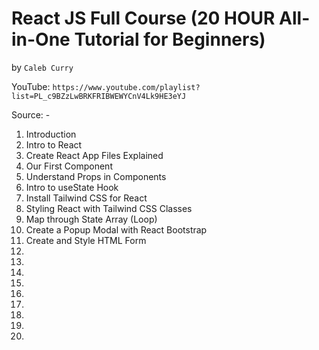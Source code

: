 # React JS Full Course (20 HOUR All-in-One Tutorial for Beginners)
by `Caleb Curry`

YouTube: `https://www.youtube.com/playlist?list=PL_c9BZzLwBRKFRIBWEWYCnV4Lk9HE3eYJ`

Source: -

1. Introduction
2. Intro to React
3. Create React App Files Explained
4. Our First Component
5. Understand Props in Components
6. Intro to useState Hook
7. Install Tailwind CSS for React
8. Styling React with Tailwind CSS Classes
9. Map through State Array (Loop)
10. Create a Popup Modal with React Bootstrap
11. Create and Style HTML Form
12.
13.
14.
15.
16.
17.
18.
19.
20.
